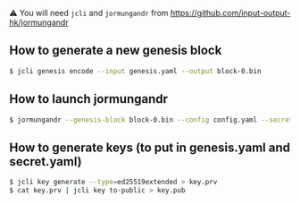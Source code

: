 :warning: You will need `jcli` and `jormungandr` from https://github.com/input-output-hk/jormungandr

## How to generate a new genesis block 

```bash
$ jcli genesis encode --input genesis.yaml --output block-0.bin
```

## How to launch jormungandr


```bash
$ jormungandr --genesis-block block-0.bin --config config.yaml --secret secret.yaml
```

## How to generate keys (to put in genesis.yaml and secret.yaml)

```bash
$ jcli key generate --type=ed25519extended > key.prv
$ cat key.prv | jcli key to-public > key.pub
```
